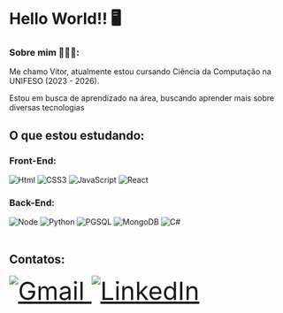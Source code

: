 # Hello World!! 🖥️


### Sobre mim 👨🏻‍💻:

<div>
Me chamo Vitor, atualmente estou cursando Ciência da Computação na UNIFESO (2023 - 2026).
  
Estou em busca de aprendizado na área, buscando aprender mais sobre diversas tecnologias

## O que estou estudando:
</div>  

### Front-End:
<div style="display: inline_block">
  <img aling="center" alt="Html" src="https://img.shields.io/badge/HTML-239120?style=for-the-badge&logo=html5&logoColor=white">
  <img aling="center" alt="CSS3" src="https://img.shields.io/badge/CSS3-1572B6?style=for-the-badge&logo=css3&logoColor=white">
  <img aling="center" alt="JavaScript" src="https://img.shields.io/badge/JavaScript-F7DF1E?style=for-the-badge&logo=javascript&logoColor=black">
  <img aling="center" alt="React" src="https://img.shields.io/badge/React-20232A?style=for-the-badge&logo=react&logoColor=61DAFB">
 </div>

### Back-End:
<div style="display: inline_block">
  <img aling="center" alt="Node" src="https://img.shields.io/badge/Node.js-43853D?style=for-the-badge&logo=node.js&logoColor=white">
  <img aling="center" alt="Python" src="https://img.shields.io/badge/Python-3776AB?style=for-the-badge&logo=python&logoColor=white">
  <img aling="center" alt="PGSQL" src="https://img.shields.io/badge/PostgreSQL-316192?style=for-the-badge&logo=postgresql&logoColor=white">
  <img aling="center" alt="MongoDB" src="https://img.shields.io/badge/MongoDB-4EA94B?style=for-the-badge&logo=mongodb&logoColor=white">
  <img aling="center" alt="C#" src="https://img.shields.io/badge/C%23-239120?style=for-the-badge&logo=c-sharp&logoColor=white">
</div><br>

## Contatos:
<div style="font-size: 45 " >
  <a href="mailto:vggonzagafilho@gmail.com">
    <img src="https://img.shields.io/badge/Gmail-D14836?style=for-the-badge&logo=gmail&logoColor=white" alt="Gmail" style="cursor: pointer;">
  </a>
  <a href="https://www.linkedin.com/in/vitor-gonzaga-88494925b/">
    <img src="https://img.shields.io/badge/LinkedIn-0077B5?style=for-the-badge&logo=linkedin&logoColor=white" alt="LinkedIn" style="cursor: pointer;"> 
</div>


<!--
- 🔭 I’m currently working on ...
- 🌱 I’m currently learning ...
- 👯 I’m looking to collaborate on ...
- 🤔 I’m looking for help with ...
- 💬 Ask me about ...
- 📫 How to reach me: ...
- 😄 Pronouns: ...
- ⚡ Fun fact: ...
-->
